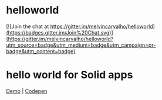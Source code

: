 # helloworld

[![Join the chat at https://gitter.im/melvincarvalho/helloworld](https://badges.gitter.im/Join%20Chat.svg)](https://gitter.im/melvincarvalho/helloworld?utm_source=badge&utm_medium=badge&utm_campaign=pr-badge&utm_content=badge)

# hello world for Solid apps

[Demo](https://melvincarvalho.github.io/helloworld/) | [Codepen](https://codepen.io/melvincarvalho/pen/ReVpEX?editors=1000)
